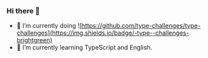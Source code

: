 ### Hi there 👋

- 🔭 I’m currently doing ![https://github.com/type-challenges/type-challenges](https://img.shields.io/badge/-type--challenges-brightgreen)
- 🌱 I’m currently learning TypeScript and English.

<!--
**CoderCrush/CoderCrush** is a ✨ _special_ ✨ repository because its `README.md` (this file) appears on your GitHub profile.

Here are some ideas to get you started:

- 🔭 I’m currently working on ![https://img.shields.io/badge/-type--challenges-brightgreen](https://img.shields.io/badge/-type--challenges-brightgreen)...
- 🌱 I’m currently learning TypeScript and English...
- 👯 I’m looking to collaborate on ...
- 🤔 I’m looking for help with ...
- 💬 Ask me about ...
- 📫 How to reach me: ...
- 😄 Pronouns: ...
- ⚡ Fun fact: ...
-->
